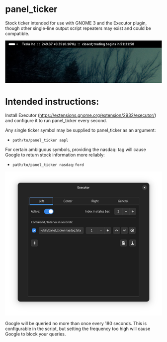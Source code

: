 # panel_ticker
Stock ticker intended for use with GNOME 3 and the Executor plugin, though other single-line output script repeaters may exist and could be compatible.

![screenshot](screenshot.png?raw=true "Screenshot")

# Intended instructions:

Install Executor (https://extensions.gnome.org/extension/2932/executor/) and configure it to run panel_ticker every second.

Any single ticker symbol may be supplied to panel_ticker as an argument:
* `path/to/panel_ticker aapl`

For certain ambiguous symbols, providing the nasdaq: tag will cause Google to return stock information more reliably:
* `path/to/panel_ticker nasdaq:ford`

![screenshot_config](screenshot_config.png?raw=true "Screenshot of config")

Google will be queried no more than once every 180 seconds. This is configurable in the script, but setting the frequency too high will cause Google to block your queries.
